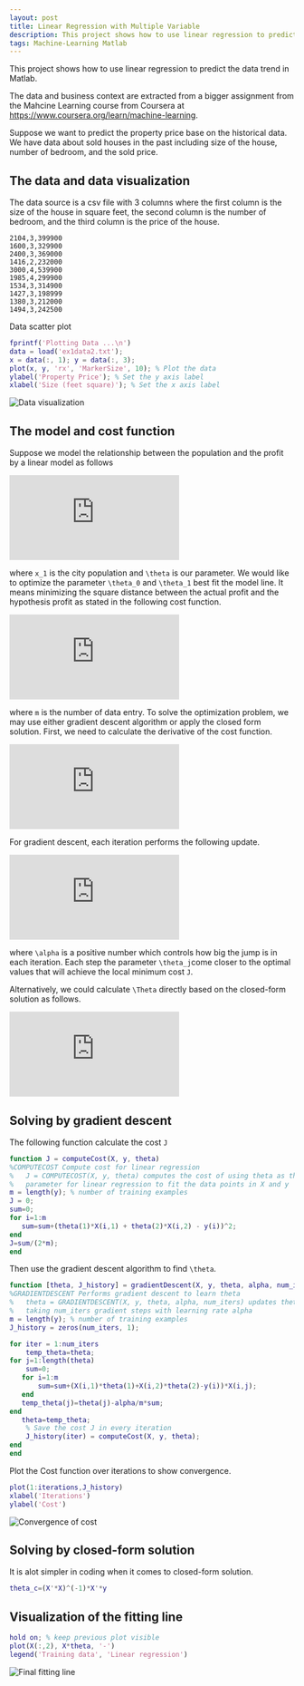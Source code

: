 ```yaml
---
layout: post
title: Linear Regression with Multiple Variable
description: This project shows how to use linear regression to predict the data trend in Matlab.
tags: Machine-Learning Matlab
---
```


This project shows how to use linear regression to predict the data trend in Matlab.

The data and business context are extracted from a bigger assignment from the Mahcine Learning course from Coursera at https://www.coursera.org/learn/machine-learning. 

Suppose we want to predict the property price base on the historical data. We have data about sold houses in the past including size of the house, number of bedroom, and the sold price.

## The data and data visualization 

The data source is a csv file with 3 columns where the first column is the size of the house in square feet, the second column is the number of bedroom, and the third column is the price of the house.

```
2104,3,399900
1600,3,329900
2400,3,369000
1416,2,232000
3000,4,539900
1985,4,299900
1534,3,314900
1427,3,198999
1380,3,212000
1494,3,242500
```
Data scatter plot

```matlab
fprintf('Plotting Data ...\n')
data = load('ex1data2.txt');
x = data(:, 1); y = data(:, 3);
plot(x, y, 'rx', 'MarkerSize', 10); % Plot the data
ylabel('Property Price'); % Set the y axis label
xlabel('Size (feet square)'); % Set the x axis label
```

![Data visualization](https://mtungle.github.io/images/LinearRegressionMultipleVariables/sizeprice.png)

## The model and cost function

Suppose we model the relationship between the population and the profit by a linear model as follows

![Hypothesis](https://latex.codecogs.com/gif.latex?h_%7B%5Ctheta%7D%28x%29%3D%5Ctheta%5ETx%3D%5Ctheta_0%20&plus;%20%5Ctheta_1x_1)

where `x_1` is the city population and `\theta` is our parameter. We would like to optimize the parameter `\theta_0` and `\theta_1` best fit the model line. It means minimizing the square distance between the actual profit and the hypothesis profit as stated in the following cost function.

![Cost function](https://latex.codecogs.com/gif.latex?J%28%5Ctheta%29%3D%5Cfrac%7B1%7D%7B2m%7D%5Csum_%7B1%7D%5E%7Bm%7D%28h_%5Ctheta%28x%5E%7B%28i%29%7D%29-y%5E%7B%28i%29%7D%29%5E2)

where `m` is the number of data entry. To solve the optimization problem, we may use either gradient descent algorithm or apply the closed form solution. First, we need to calculate the derivative of the cost function.

![Derivative cost function](https://latex.codecogs.com/gif.latex?%5Cfrac%7B%5Cpartial%20J%7D%7B%5Cpartial%20%5Ctheta_j%7D%3D%5Cfrac%7B1%7D%7Bm%7D%5Csum_%7Bi%3D1%7D%5Em%28%5Ctheta_0x_0%5E%7B%28i%29%7D%20&plus;%20%5Ctheta_1x_1%5E%7B%28i%29%7D%20-%20y%5E%7B%28i%29%7D%29x_j%5E%7B%28i%29%7D)

For gradient descent, each iteration performs the following update.

![Gradient descent](https://latex.codecogs.com/gif.latex?%5Ctheta_j%3D%5Ctheta_j%20-%20%5Calpha%5Cfrac%7B1%7D%7Bm%7D%5Csum_%7Bi%3D1%7D%5Em%28%5Ctheta_0x_0%5E%7B%28i%29%7D%20&plus;%20%5Ctheta_1x_1%5E%7B%28i%29%7D%20-%20y%5E%7B%28i%29%7D%29x_j%5E%7B%28i%29%7D)

where `\alpha` is a positive number which controls how big the jump is in each iteration. Each step the parameter `\theta_j`come closer to the optimal values that will achieve the local minimum cost `J`.

Alternatively, we could calculate `\Theta` directly based on the closed-form solution as follows.

![Closed-form solution](https://latex.codecogs.com/gif.latex?%5CTheta%3D%28X%5ETX%29%5E%7B-1%7DX%5ETy)

## Solving by gradient descent
The following function calculate the cost `J`

```matlab
function J = computeCost(X, y, theta)
%COMPUTECOST Compute cost for linear regression
%   J = COMPUTECOST(X, y, theta) computes the cost of using theta as the
%   parameter for linear regression to fit the data points in X and y
m = length(y); % number of training examples
J = 0;
sum=0;
for i=1:m
   sum=sum+(theta(1)*X(i,1) + theta(2)*X(i,2) - y(i))^2; 
end
J=sum/(2*m);
end
```

Then use the gradient descent algorithm to find `\theta`.

```matlab
function [theta, J_history] = gradientDescent(X, y, theta, alpha, num_iters)
%GRADIENTDESCENT Performs gradient descent to learn theta
%   theta = GRADIENTDESCENT(X, y, theta, alpha, num_iters) updates theta by 
%   taking num_iters gradient steps with learning rate alpha
m = length(y); % number of training examples
J_history = zeros(num_iters, 1);

for iter = 1:num_iters
    temp_theta=theta;
for j=1:length(theta)
    sum=0;
   for i=1:m
       sum=sum+(X(i,1)*theta(1)+X(i,2)*theta(2)-y(i))*X(i,j);
   end
   temp_theta(j)=theta(j)-alpha/m*sum;
end
   theta=temp_theta;
    % Save the cost J in every iteration    
    J_history(iter) = computeCost(X, y, theta);
end
end
```
Plot the Cost function over iterations to show convergence.
```matlab
plot(1:iterations,J_history)
xlabel('Iterations')
ylabel('Cost')
```

![Convergence of cost](https://mtungle.github.io/images/LinearRegression1Variable/Convergence.png)

## Solving by closed-form solution

It is alot simpler in coding when it comes to closed-form solution.
```matlab
theta_c=(X'*X)^(-1)*X'*y
```

## Visualization of the fitting line
```matlab
hold on; % keep previous plot visible
plot(X(:,2), X*theta, '-')
legend('Training data', 'Linear regression')
```

![Final fitting line](https://mtungle.github.io/images/LinearRegression1Variable/FinalFittingLine.png)


